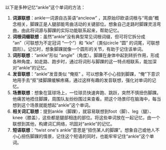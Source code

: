 以下是多种记忆“ankle”这个单词的方法：
1. **词源联想**：ankle一词源自古英语“ancleow” ，其原始印欧语词根与“弯曲”概念相关，脚踝正是人腿部能弯曲活动的关键部位。想象自己走路时脚踝灵活弯曲，由此将词源与脚踝的实际功能联系起来，帮助记忆。
2. **词根词缀联想**：虽然“ankle”没有典型常见词根词缀，但可将它拆分成 “an”（可联想为不定冠词 “一个”）和 “kle”（类似circle “圆” 的词尾，可联想圆形）。记忆时，想象脚踝就像一个圆形的关节，有助于记住该单词。
3. **词形联想**：“ankle”形似 “angle”（角度）。脚踝在身体中起到转折作用，形成各种角度，如走路、跑步时，通过将词形与脚踝的这一特点相联系，能加深对“ankle”的记忆。
4. **发音联想**：“ankle”发音类似 “俺抠” 。可以想象不小心扭到脚踝，“俺”下意识地用手去“抠”揉脚踝缓解疼痛，通过这样有趣的发音联想，强化对单词的记忆。
5. **场景联想**：想象在篮球场上，一位球员快速奔跑、跳跃，突然不慎扭伤脚踝。他痛苦地捂住脚踝，周围队友纷纷围过来查看。把这个场景印在脑海中，每当想到这个场景就能想起“ankle”这个单词。
6. **相关词汇联想**：提到ankle（脚踝），就容易联想到foot（脚）、leg（腿）、knee（膝盖），这些都是腿部相连的部位。将这些单词放在一起记忆，由一个联想到其他，构建词汇网络，巩固对“ankle”的记忆。
7. **短语联想**：“twist one's ankle”意思是“扭伤某人的脚踝”。想象自己或他人不小心扭伤脚踝的情景，记住这个短语的同时，也能牢牢记住“ankle”这个单词。 